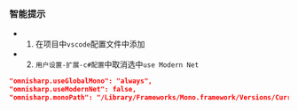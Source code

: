 ### 智能提示

- 1. 在项目中`vscode`配置文件中添加
- 2. `用户设置-扩展-c#配置`中取消选中`use Modern Net`

```json
"omnisharp.useGlobalMono": "always",
"omnisharp.useModernNet": false,
"omnisharp.monoPath": "/Library/Frameworks/Mono.framework/Versions/Current"
```
